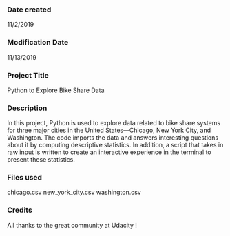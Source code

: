 ### Date created
11/2/2019

### Modification Date
11/13/2019

### Project Title
Python to Explore Bike Share Data
### Description
In this project, Python is used to explore data related to bike share systems for three major cities in the United States—Chicago, New York City, and Washington. The code imports the data and answers interesting questions about it by computing descriptive statistics. In addition, a script that takes in raw input is written to create an interactive experience in the terminal to present these statistics.
### Files used
chicago.csv
new_york_city.csv
washington.csv

### Credits
All thanks to the great community at Udacity !
